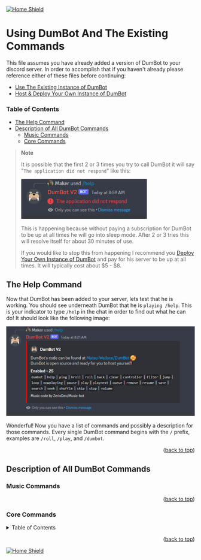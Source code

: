 <a name="readme-top"></a>

[![Home Shield](https://img.shields.io/badge/%E2%86%90_Home-345289?&style=for-the-badge)](../../../README.md)

# Using DumBot And The Existing Commands

This file assumes you have already added a version of DumBot to your discord server. In order to accomplish that if you haven't already please reference either of these files before continuing:

- [Use The Existing Instance of DumBot](./Existing-Instance.md)
- [Host & Deploy Your Own Instance of DumBot](./Your-Instance.md)

### Table of Contents

- [The Help Command](#the-help-command)
- [Description of All DumBot Commands](#description-of-all-dumbot-commands)
  - [Music Commands](#music-commands)
  - [Core Commands](#core-commands)

> **Note**
>
> It is possible that the first 2 or 3 times you try to call DumBot it will say "`The application did not respond`" like this:
>
> ![dumbot application did not respond](../images/dumbot-no-response-msg.png)
>
> This is happening because without paying a subscription for DumBot to be up at all times he will go into sleep mode. After 2 or 3 tries this will resolve itself for about 30 minutes of use.
>
> If you would like to stop this from happening I recommend you [Deploy Your Own Instance of DumBot](./Your-Instance.md) and pay for his server to be up at all times. It will typically cost about $5 - $8.

## The Help Command

Now that DumBot has been added to your server, lets test that he is working. You should see underneath DumBot that he is `playing /help`. This is your indicator to type `/help` in the chat in order to find out what he can do! It should look like the following image:

![/help command short](../images/dumbot-small-help.png)

Wonderful! Now you have a list of commands and possibly a description for those commands. Every single DumBot command begins with the `/` prefix, examples are `/roll`, `/play`, and `/dumbot`.

<p align="right">(<a href="#readme-top">back to top</a>)</p>

## Description of All DumBot Commands

### Music Commands

<p align="right">(<a href="#readme-top">back to top</a>)</p>

### Core Commands

<details>
  <summary>Table of Contents</summary>
  <ol>
    <li>
      <a href="#music-commands">Music Commands</a>
      <ul>
        <li><a href="">/back</a></li>
        <li><a href="">/clear</a>
        <li><a href="">/controller</a></li>
        <li><a href="">/filter</a></li>
        <li><a href="">/jump</a></li>
        <li><a href="">/loop</a></li>
        <li><a href="">/nowplaying</a></li>
        <li><a href="">/pause</a></li>
        <li><a href="">/play</a></li>
        <li><a href="">/playnext</a></li>
        <li><a href="">/queue</a></li>
        <li><a href="">/remove</a></li>
        <li><a href="">/resume</a></li>
        <li><a href="">/save</a></li>
        <li><a href="">/search</a></li>
        <li><a href="">/seek</a></li>
        <li><a href="">/shuffle</a></li>
        <li><a href="">/skip</a></li>
        <li><a href="">/stop</a></li>
        <li><a href="">/volume</a></li>
      </ul>
    </li>
    <li>
      <a href="#core-commands">Core Commands</a>
      <ul>
        <li><a href="">/dumbot</a></li>
        <li><a href="">/help</a>
        <li><a href="">/ping</a></li>
        <li><a href="">/hroll</a></li>
        <li><a href="">/roll</a></li>
      </ul>
    </li>
  </ol>
</details>

<p align="right">(<a href="#readme-top">back to top</a>)</p>

[![Home Shield](https://img.shields.io/badge/%E2%86%90_Home-345289?&style=for-the-badge)](../../../README.md)
